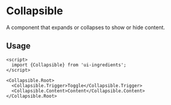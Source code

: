 # Collapsible

A component that expands or collapses to show or hide content.

## Usage

```svelte
<script>
  import {Collapsible} from 'ui-ingredients';
</script>

<Collapsible.Root>
  <Collapsible.Trigger>Toggle</Collapsible.Trigger>
  <Collapsible.Content>Content</Collapsible.Content>
</Collapsible.Root>
```
